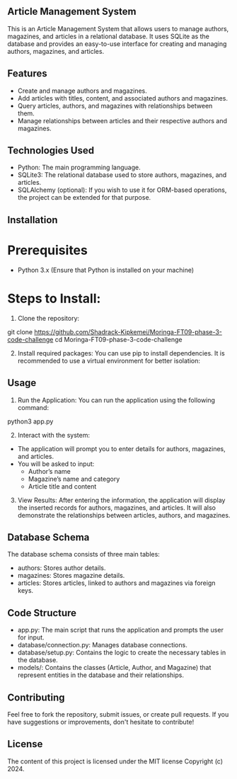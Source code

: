 ## Article Management System


This is an Article Management System that allows users to manage authors, magazines, and articles in a relational database. It uses SQLite as the database and provides an easy-to-use interface for creating and managing authors, magazines, and articles.

## Features

* Create and manage authors and magazines.
* Add articles with titles, content, and associated authors and magazines.
* Query articles, authors, and magazines with relationships between them.
* Manage relationships between articles and their respective authors and magazines.


## Technologies Used

* Python: The main programming language.
* SQLite3: The relational database used to store authors, magazines, and articles.
* SQLAlchemy (optional): If you wish to use it for ORM-based operations, the project can be extended for that purpose.


## Installation

# Prerequisites
* Python 3.x (Ensure that Python is installed on your machine)

# Steps to Install:
1. Clone the repository:

git clone https://github.com/Shadrack-Kipkemei/Moringa-FT09-phase-3-code-challenge
cd Moringa-FT09-phase-3-code-challenge

2. Install required packages: You can use pip to install dependencies. It is recommended to use a virtual environment for better isolation:


## Usage

1. Run the Application: You can run the application using the following command:

python3 app.py

2. Interact with the system:
* The application will prompt you to enter details for authors, magazines, and articles.
* You will be asked to input:
  * Author’s name
  * Magazine’s name and category
  * Article title and content

3. View Results: After entering the information, the application will display the inserted records for authors, magazines, and articles. It will also demonstrate the relationships between articles, authors, and magazines.


## Database Schema

The database schema consists of three main tables:
* authors: Stores author details.
* magazines: Stores magazine details.
* articles: Stores articles, linked to authors and magazines via foreign keys.


## Code Structure
* app.py: The main script that runs the application and prompts the user for input.
* database/connection.py: Manages database connections.
* database/setup.py: Contains the logic to create the necessary tables in the database.
* models/: Contains the classes (Article, Author, and Magazine) that represent entities in the database and their relationships.

## Contributing

Feel free to fork the repository, submit issues, or create pull requests. If you have suggestions or improvements, don't hesitate to contribute!

## License

The content of this project is licensed under the MIT license Copyright (c) 2024.
